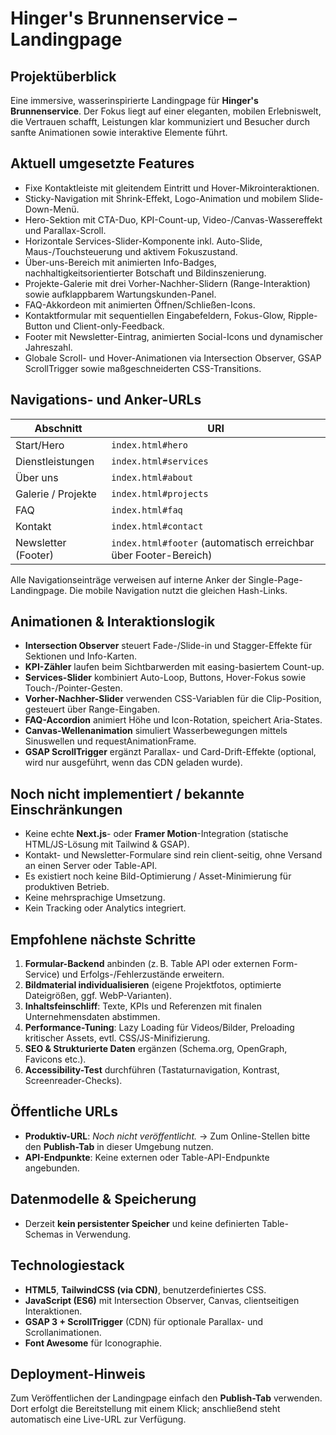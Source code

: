 # Hinger's Brunnenservice – Landingpage

## Projektüberblick
Eine immersive, wasserinspirierte Landingpage für **Hinger's Brunnenservice**. Der Fokus liegt auf einer eleganten, mobilen Erlebniswelt, die Vertrauen schafft, Leistungen klar kommuniziert und Besucher durch sanfte Animationen sowie interaktive Elemente führt.

## Aktuell umgesetzte Features
- Fixe Kontaktleiste mit gleitendem Eintritt und Hover-Mikrointeraktionen.
- Sticky-Navigation mit Shrink-Effekt, Logo-Animation und mobilem Slide-Down-Menü.
- Hero-Sektion mit CTA-Duo, KPI-Count-up, Video-/Canvas-Wassereffekt und Parallax-Scroll.
- Horizontale Services-Slider-Komponente inkl. Auto-Slide, Maus-/Touchsteuerung und aktivem Fokuszustand.
- Über-uns-Bereich mit animierten Info-Badges, nachhaltigkeitsorientierter Botschaft und Bildinszenierung.
- Projekte-Galerie mit drei Vorher-Nachher-Slidern (Range-Interaktion) sowie aufklappbarem Wartungskunden-Panel.
- FAQ-Akkordeon mit animierten Öffnen/Schließen-Icons.
- Kontaktformular mit sequentiellen Eingabefeldern, Fokus-Glow, Ripple-Button und Client-only-Feedback.
- Footer mit Newsletter-Eintrag, animierten Social-Icons und dynamischer Jahreszahl.
- Globale Scroll- und Hover-Animationen via Intersection Observer, GSAP ScrollTrigger sowie maßgeschneiderten CSS-Transitions.

## Navigations- und Anker-URLs
| Abschnitt | URI |
|-----------|-----|
| Start/Hero | `index.html#hero` |
| Dienstleistungen | `index.html#services` |
| Über uns | `index.html#about` |
| Galerie / Projekte | `index.html#projects` |
| FAQ | `index.html#faq` |
| Kontakt | `index.html#contact` |
| Newsletter (Footer) | `index.html#footer` (automatisch erreichbar über Footer-Bereich) |

Alle Navigationseinträge verweisen auf interne Anker der Single-Page-Landingpage. Die mobile Navigation nutzt die gleichen Hash-Links.

## Animationen & Interaktionslogik
- **Intersection Observer** steuert Fade-/Slide-in und Stagger-Effekte für Sektionen und Info-Karten.
- **KPI-Zähler** laufen beim Sichtbarwerden mit easing-basiertem Count-up.
- **Services-Slider** kombiniert Auto-Loop, Buttons, Hover-Fokus sowie Touch-/Pointer-Gesten.
- **Vorher-Nachher-Slider** verwenden CSS-Variablen für die Clip-Position, gesteuert über Range-Eingaben.
- **FAQ-Accordion** animiert Höhe und Icon-Rotation, speichert Aria-States.
- **Canvas-Wellenanimation** simuliert Wasserbewegungen mittels Sinuswellen und requestAnimationFrame.
- **GSAP ScrollTrigger** ergänzt Parallax- und Card-Drift-Effekte (optional, wird nur ausgeführt, wenn das CDN geladen wurde).

## Noch nicht implementiert / bekannte Einschränkungen
- Keine echte **Next.js**- oder **Framer Motion**-Integration (statische HTML/JS-Lösung mit Tailwind & GSAP).
- Kontakt- und Newsletter-Formulare sind rein client-seitig, ohne Versand an einen Server oder Table-API.
- Es existiert noch keine Bild-Optimierung / Asset-Minimierung für produktiven Betrieb.
- Keine mehrsprachige Umsetzung.
- Kein Tracking oder Analytics integriert.

## Empfohlene nächste Schritte
1. **Formular-Backend** anbinden (z. B. Table API oder externen Form-Service) und Erfolgs-/Fehlerzustände erweitern.
2. **Bildmaterial individualisieren** (eigene Projektfotos, optimierte Dateigrößen, ggf. WebP-Varianten).
3. **Inhaltsfeinschliff**: Texte, KPIs und Referenzen mit finalen Unternehmensdaten abstimmen.
4. **Performance-Tuning**: Lazy Loading für Videos/Bilder, Preloading kritischer Assets, evtl. CSS/JS-Minifizierung.
5. **SEO & Strukturierte Daten** ergänzen (Schema.org, OpenGraph, Favicons etc.).
6. **Accessibility-Test** durchführen (Tastaturnavigation, Kontrast, Screenreader-Checks).

## Öffentliche URLs
- **Produktiv-URL**: *Noch nicht veröffentlicht.* → Zum Online-Stellen bitte den **Publish-Tab** in dieser Umgebung nutzen.
- **API-Endpunkte**: Keine externen oder Table-API-Endpunkte angebunden.

## Datenmodelle & Speicherung
- Derzeit **kein persistenter Speicher** und keine definierten Table-Schemas in Verwendung.

## Technologiestack
- **HTML5**, **TailwindCSS (via CDN)**, benutzerdefiniertes CSS.
- **JavaScript (ES6)** mit Intersection Observer, Canvas, clientseitigen Interaktionen.
- **GSAP 3 + ScrollTrigger** (CDN) für optionale Parallax- und Scrollanimationen.
- **Font Awesome** für Iconographie.

## Deployment-Hinweis
Zum Veröffentlichen der Landingpage einfach den **Publish-Tab** verwenden. Dort erfolgt die Bereitstellung mit einem Klick; anschließend steht automatisch eine Live-URL zur Verfügung.
